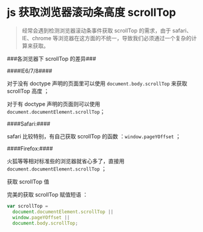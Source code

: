 <!-- Date: 2017-10-17 00:56:44 -->

# js 获取浏览器滚动条高度 scrollTop

> 经常会遇到检测浏览器滚动条事件获取 scrollTop 的需求，由于 safari、IE、chrome 等浏览器在这方面的不统一，导致我们必须通过一个复杂的计算来获取。

###各浏览器下 scrollTop 的差异###

####IE6/7/8####

对于没有 doctype 声明的页面里可以使用 `document.body.scrollTop` 来获取 scrollTop 高度 ；

对于有 doctype 声明的页面则可以使用 `document.documentElement.scrollTop`；

####Safari:####

safari 比较特别，有自己获取 scrollTop 的函数 ：`window.pageYOffset` ；

####Firefox:####

火狐等等相对标准些的浏览器就省心多了，直接用 `document.documentElement.scrollTop` ；

获取 scrollTop 值

完美的获取 scrollTop 赋值短语 ：

```js
var scrollTop =
  document.documentElement.scrollTop ||
  window.pageYOffset ||
  document.body.scrollTop;
```
